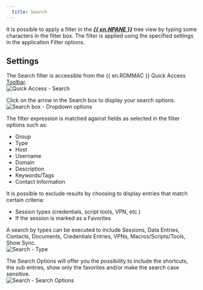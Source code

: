 ```yaml
---
  title: Search
---
```

It is possible to apply a filter in the [***{{ en.NPANE }}***](/rdm/mac/user-interface/navigation-pane/) tree view by typing some characters in the filter box. The filter is applied using the specified settings in the application Filter options. 

## Settings 

The Search filter is accessible from the {{ en.RDMMAC }} Quick Access [Toolbar](/rdm/mac/user-interface/quick-access/).  
![Quick Access - Search](https://webdevolutions.azureedge.net/docs/en/rdm/mac/clip10561.png) 

Click on the arrow in the Search box to display your search options.  
![Search box - Dropdown options](https://webdevolutions.azureedge.net/docs/en/rdm/mac/clip10562.png) 

The filter expression is matched against fields as selected in the filter options such as:  

* Group 
* Type 
* Host 
* Username 
* Domain 
* Description 
* Keywords/Tags 
* Contact Information 

It is possible to exclude results by choosing to display entries that match certain criteria:  

* Session types (credentials, script tools, VPN, etc.) 
* If the session is marked as a Favorites 

A search by types can be executed to include Sessions, Data Entries, Contacts, Documents, Credentials Entries, VPNs, Macros/Scripts/Tools, Show Sync.  
![Search - Type](https://webdevolutions.azureedge.net/docs/en/rdm/mac/clip10563.png) 

The Search Options will offer you the possibility to include the shortcuts, the sub entries, show only the favorites and/or make the search case sensitive.  
![Search - Search Options](https://webdevolutions.azureedge.net/docs/en/rdm/mac/clip10564.png) 

